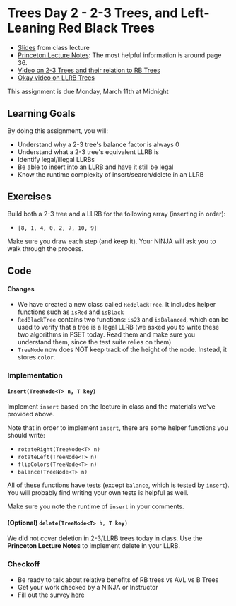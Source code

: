 # Trees Day 2 - 2-3 Trees, and Left-Leaning Red Black Trees

* [Slides](https://drive.google.com/open?id=1cR7LyDS0_BXIbnGHiTGZgxVEhrpR0cx722zy0EHlq2Q) from class lecture
* [Princeton Lecture Notes](https://www.cs.princeton.edu/~rs/talks/LLRB/RedBlack.pdf): The most helpful information is around page 36.
* [Video on 2-3 Trees and their relation to RB Trees](https://www.youtube.com/watch?v=9PiitpHLvRM)
* [Okay video on LLRB Trees](https://www.youtube.com/watch?v=0BeIo4JB0Z4)

This assignment is due Monday, March 11th at Midnight

## Learning Goals

By doing this assignment, you will:
* Understand why a 2-3 tree's balance factor is always 0
* Understand what a 2-3 tree's equivalent LLRB is
* Identify legal/illegal LLRBs
* Be able to insert into an LLRB and have it still be legal
* Know the runtime complexity of insert/search/delete in an LLRB

## Exercises

Build both a 2-3 tree and a LLRB for the following array (inserting in order):

- `[8, 1, 4, 0, 2, 7, 10, 9]`

Make sure you draw each step (and keep it). Your NINJA will ask you to walk through the process.

## Code

#### Changes

- We have created a new class called `RedBlackTree`. It includes helper functions such as `isRed` and `isBlack`
- `RedBlackTree` contains two functions: `is23` and `isBalanced`, which can be used to verify that a tree is a legal LLRB (we asked you to write these two algorithms in PSET today. Read them and make sure you understand them, since the test suite relies on them)
- `TreeNode` now does NOT keep track of the height of the node. Instead, it stores `color`.

### Implementation

#### `insert(TreeNode<T> n, T key)`

Implement `insert` based on the lecture in class and the materials we've provided above.

Note that in order to implement `insert`, there are some helper functions you should write:

 * `rotateRight(TreeNode<T> n)`
 * `rotateLeft(TreeNode<T> n)`
 * `flipColors(TreeNode<T> n)`
 * `balance(TreeNode<T> n)`

All of these functions have tests (except `balance`, which is tested by `insert`). You will probably find writing your own tests is helpful as well.

Make sure you note the runtime of `insert` in your comments.

#### (Optional) `delete(TreeNode<T> h, T key)`

We did not cover deletion in 2-3/LLRB trees today in class. Use the **Princeton Lecture Notes** to implement delete in your LLRB.

### Checkoff
- Be ready to talk about relative benefits of RB trees vs AVL vs B Trees
- Get your work checked by a NINJA or Instructor
- Fill out the survey [here](https://drive.google.com/open?id=1IONnQfbAgfBAjKZ3pAAEB5tk7KO9vxPaVKlENq-KsHM)
